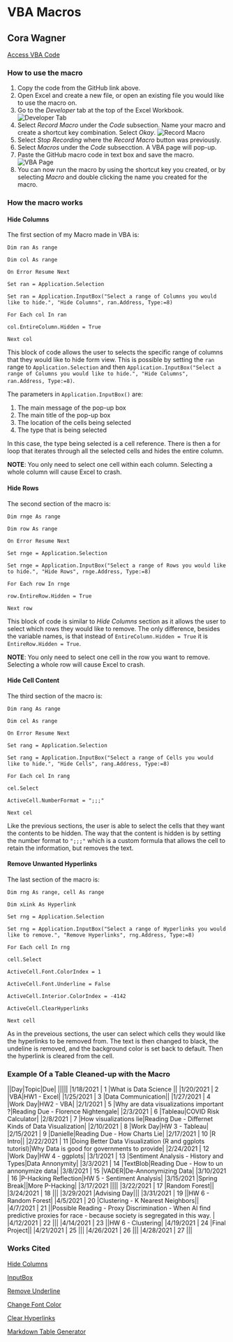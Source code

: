 # VBA Macros
## Cora Wagner

[Access VBA Code](https://github.com/CoraWagner/VBA/blob/4c92d580e2708a17d2b36338adc8a5b30a6afc44/MacrosCode)

### How to use the macro
1. Copy the code from the GitHub link above.
2. Open Excel and create a new file, or open an existing file you would like to use the macro on.
3. Go to the *Developer* tab at the top of the Excel Workbook. 
![Developer Tab](Developer.png)
4. Select *Record Macro* under the *Code* subsection. Name your macro and create a shortcut key combination. Select *Okay*. ![Record Macro](RecordMacro.png)
5. Select *Stop Recording* where the *Record Macro* button was previously.
6. Select *Macros* under the *Code* subsecction. A VBA page will pop-up.
7. Paste the GitHub macro code in text box and save the macro. ![VBA Page](VBA.png)
8. You can now run the macro by using the shortcut key you created, or by selecting *Macro* and double clicking the name you created for the macro.

### How the macro works
#### Hide Columns
The first section of my Macro made in VBA is:

`Dim ran As range`

`Dim col As range`

`On Error Resume Next`

`Set ran = Application.Selection`

`Set ran = Application.InputBox("Select a range of Columns you would like to hide.", "Hide Columns", ran.Address, Type:=8)`

`For Each col In ran`

`col.EntireColumn.Hidden = True`

`Next col`

This block of code allows the user to selects the specific range of columns that they would like to hide form view. This is possible by setting the `ran` range to `Application.Selection` and then `Application.InputBox("Select a range of Columns you would like to hide.", "Hide Columns", ran.Address, Type:=8)`. 

The parameters in `Application.InputBox()` are:
1. The main message of the pop-up box
2. The main title of the pop-up box
3. The location of the cells being selected
4. The type that is being selected

In this case, the type being selected is a cell reference. There is then a for loop that iterates through all the selected cells and hides the entire column. 

**NOTE**: You only need to select one cell within each column. Selecting a whole column will cause Excel to crash.

#### Hide Rows
The second section of the macro is:

`Dim rnge As range`

`Dim row As range`

`On Error Resume Next`

`Set rnge = Application.Selection`

`Set rnge = Application.InputBox("Select a range of Rows you would like to hide.", "Hide Rows", rnge.Address, Type:=8)`

`For Each row In rnge`

`row.EntireRow.Hidden = True`

`Next row`

This block of code is similar to *Hide Columns* section as it allows the user to select which rows they would like to remove. The only difference, besides the variable names, is that instead of `EntireColumn.Hidden = True` it is `EntireRow.Hidden = True`.

**NOTE**: You only need to select one cell in the row you want to remove. Selecting a whole row will cause Excel to crash.

#### Hide Cell Content
The third section of the macro is:

`Dim rang As range`

`Dim cel As range`

`On Error Resume Next`

`Set rang = Application.Selection`

`Set rang = Application.InputBox("Select a range of Cells you would like to hide.", "Hide Cells", rang.Address, Type:=8)`

`For Each cel In rang`

`cel.Select`

`ActiveCell.NumberFormat = ";;;"`

`Next cel`

Like the previous sections, the user is able to select the cells that they want the contents to be hidden. The way that the content is hidden is by setting the number format to `";;;"` which is a custom formula that allows the cell to retain the information, but removes the text.

#### Remove Unwanted Hyperlinks
The last section of the macro is:

`Dim rng As range, cell As range`

`Dim xLink As Hyperlink`

`Set rng = Application.Selection`

`Set rng = Application.InputBox("Select a range of Hyperlinks you would like to remove.", "Remove Hyperlinks", rng.Address, Type:=8)`

`For Each cell In rng`

`cell.Select`

`ActiveCell.Font.ColorIndex = 1`

`ActiveCell.Font.Underline = False`

`ActiveCell.Interior.ColorIndex = -4142`

`ActiveCell.ClearHyperlinks`

`Next cell`

As in the preveious sections, the user can select which cells they would like the hyperlinks to be removed from. The text is then changed to black, the undeline is removed, and the background color is set back to default. Then the hyperlink is cleared from the cell.

### Example Of a Table Cleaned-up with the Macro
															
||Day|Topic|Due|
|||||
|1/18/2021 | 1 |What is Data Science ||
|1/20/2021 | 2 |VBA|HW1 - Excel|
|1/25/2021 | 3 |Data Communication||
|1/27/2021 | 4 |Work Day|HW2 - VBA|
|2/1/2021 | 5 |Why are data visualizations important ?|Reading Due - Florence Nightengale|
|2/3/2021 | 6 |Tableau|COVID Risk Calculator|
|2/8/2021 | 7 |How visualizations lie|Reading Due - Differnet Kinds of Data Visualization|
|2/10/2021 | 8 |Work Day|HW 3 - Tableau|
|2/15/2021 | 9 |Danielle|Reading Due - How Charts Lie|
|2/17/2021 | 10 |R Intro||
|2/22/2021 | 11 |Doing Better Data Visualization (R and ggplots tutorisl)|Why Data is good for governments to provide|
|2/24/2021 | 12 |Work Day|HW 4 - ggplots|
|3/1/2021 | 13 |Sentiment Analysis - History and Types|Data Annonymity|
|3/3/2021 | 14 |TextBlob|Reading Due - How to un annonymize data|
|3/8/2021 | 15 |VADER|De-Annonymizing Data|
|3/10/2021 | 16 |P-Hacking Reflection|HW 5 - Sentiment Analysis|
|3/15/2021 |Spring Break||More P-Hacking|
|3/17/2021 ||||
|3/22/2021 | 17 |Random Forest||
|3/24/2021 | 18 |||
|3/29/2021 |Advising Day|||
|3/31/2021 | 19 ||HW 6 - Random Forest|
|4/5/2021 | 20 |Clustering - K Nearest Neighbors||
|4/7/2021 | 21 ||Possible Reading - Proxy Discrimination - When AI find predictive proxies for race - because society is segregated in this way. |
|4/12/2021 | 22 |||
|4/14/2021 | 23 ||HW 6 - Clustering|
|4/19/2021 | 24 |Final Project||
|4/21/2021 | 25 |||
|4/26/2021 | 26 |||
|4/28/2021 | 27 |||								


### Works Cited
[Hide Columns](https://www.educba.com/vba-hide-columns/)

[InputBox](https://www.wallstreetmojo.com/vba-inputbox/)

[Remove Underline](https://software-solutions-online.com/excel-vba-underline-font-style/)

[Change Font Color](https://www.educba.com/vba-font-color/)

[Clear Hyperlinks](https://www.extendoffice.com/documents/excel/2221-excel-remove-hyperlink-without-removing-formatting.html#:~:text=In%20Excel%2C%20there%20is%20no%20direct%20way%20to,open%20the%20Microsoft%20Visual%20Basic%20for%20Applications%20window.)

[Markdown Table Generator](https://www.tablesgenerator.com/markdown_tables)
